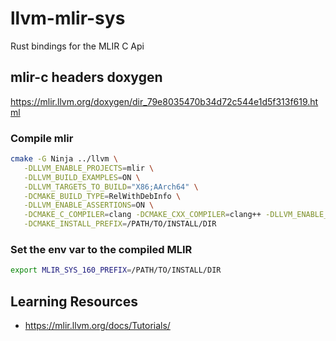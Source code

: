# llvm-mlir-sys
Rust bindings for the MLIR C Api

## mlir-c headers doxygen

https://mlir.llvm.org/doxygen/dir_79e8035470b34d72c544e1d5f313f619.html

### Compile mlir

```bash
cmake -G Ninja ../llvm \
   -DLLVM_ENABLE_PROJECTS=mlir \
   -DLLVM_BUILD_EXAMPLES=ON \
   -DLLVM_TARGETS_TO_BUILD="X86;AArch64" \
   -DCMAKE_BUILD_TYPE=RelWithDebInfo \
   -DLLVM_ENABLE_ASSERTIONS=ON \
   -DCMAKE_C_COMPILER=clang -DCMAKE_CXX_COMPILER=clang++ -DLLVM_ENABLE_LLD=ON \
   -DCMAKE_INSTALL_PREFIX=/PATH/TO/INSTALL/DIR
```

### Set the env var to the compiled MLIR
```bash
export MLIR_SYS_160_PREFIX=/PATH/TO/INSTALL/DIR
```

## Learning Resources

- https://mlir.llvm.org/docs/Tutorials/
